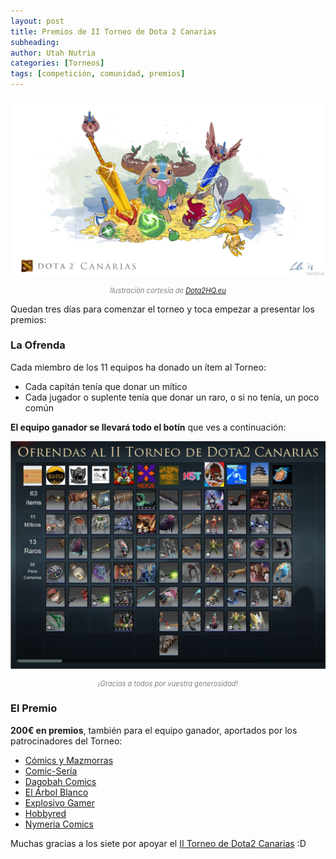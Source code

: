 ```yaml
---
layout: post
title: Premios de II Torneo de Dota 2 Canarias
subheading: 
author: Utah Nutria
categories: [Torneos]
tags: [competición, comunidad, premios]
---
```

![Ilustración cortesía de Dota2HQ.eu](/assets/images/2016/02/Shagbark-PREMIOS.jpg)

<p style="color:gray; font-size:80%;" align="center"><i>Ilustración cortesía de <a href="http://dota2hq.eu/shagbark/">Dota2HQ.eu</a></i></p>

Quedan tres días para comenzar el torneo y toca empezar a presentar los premios:

### La Ofrenda

Cada miembro de los 11 equipos ha donado un ítem al Torneo:

* Cada capitán tenía que donar un mítico
* Cada jugador o suplente tenía que donar un raro, o si no tenía, un poco común

**El equipo ganador se llevará todo el botín** que ves a continuación:

![Ofrenda total con avatars](/assets/images/2016/02/Ofrenda-total-con-avatars.jpg)

<p style="color:gray; font-size:80%;" align="center"><i>¡Gracias a todos por vuestra generosidad!</i></p>

### El Premio

**200€ en premios**, también para el equipo ganador, aportados por los patrocinadores del Torneo:

- [Cómics y Mazmorras](https://es-es.facebook.com/Comicsymazmorras/)
- [Comic-Sería](https://es-es.facebook.com/Comic-Ser%C3%ADa-113688985378806/)
- [Dagobah Comics](https://www.facebook.com/la.laguna.dagobah.comics/timeline)
- [El Árbol Blanco](http://www.elarbolblanco.com/)
- [Explosivo Gamer](http://explosivogamer.es/)
- [Hobbyred](http://www.hobbyred.net/view/hobby2.php?ID=1058)
- [Nymeria Comics](http://www.nymeriacomics.es/)

Muchas gracias a los siete por apoyar el [II Torneo de Dota2 Canarias](/ii-torneo-de-dota2-canarias) :D